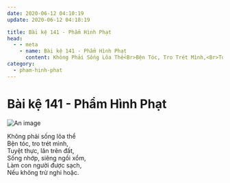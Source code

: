 ```yaml
---
date: 2020-06-12 04:10:19
update: 2020-06-12 04:10:19

title: Bài kệ 141 - Phẩm Hình Phạt
head:
  - - meta
    - name: Bài kệ 141 - Phẩm Hình Phạt
      content: Không Phải Sống Lõa Thể<Br>Bện Tóc, Tro Trét Mình,<Br>Tuyệt Thực, Lăn Trên Đất,<Br>Sống Nhớp, Siêng Ngồi Xổm,<Br>Làm Con Người Được Sạch,<Br>Nếu Không Trừ Nghi Hoặc.<Br>
category:
  - pham-hinh-phat
---
```


# Bài kệ 141 - Phẩm Hình Phạt

![An image](/img/pham-hinh-phat/pham-hinh-phat-141.jpg)

Không phải sống lõa thể<br>Bện tóc, tro trét mình,<br>Tuyệt thực, lăn trên đất,<br>Sống nhớp, siêng ngồi xổm,<br>Làm con người được sạch,<br>Nếu không trừ nghi hoặc.<br>
